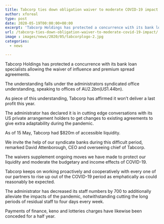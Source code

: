 ```yaml
---
title: Tabcorp ties down obligation waiver to moderate COVID-19 impact
author: xforeal 
type: post
date: 2020-05-19T00:00:00+00:00
excerpt: 'Tabcorp Holdings has protected a concurrence with its bank loan specialists allowing the waiver of influence and premium spread covenants '
url: /tabcorp-ties-down-obligation-waiver-to-moderate-covid-19-impact/
image : images/news/2020/05/tabcorplogo-2.jpg
categories:
  - news

---
```

Tabcorp Holdings has protected a concurrence with its bank loan specialists allowing the waiver of influence and premium spread agreements. 

The understanding falls under the administrators syndicated office understanding, speaking to offices of AU$2.2bn (US$1.44bn). 

As piece of this understanding, Tabcorp has affirmed it won&#8217;t deliver a last profit this year. 

The administrator has declared it is in cutting edge conversations with its US private arrangement holders to get changes to existing agreements to give extra adaptability during the pandemic. 

As of 15 May, Tabcorp had $820m of accessible liquidity. 

We invite the help of our syndicate banks during this difficult period, remarked David Attenborough, CEO and overseeing chief of Tabcorp. 

The waivers supplement ongoing moves we have made to protect our liquidity and moderate the budgetary and income effects of COVID-19. 

Tabcorp keeps on working proactively and cooperatively with every one of our partners to rise up out of the COVID-19 period as emphatically as could reasonably be expected. 

The administrator has decreased its staff numbers by 700 to additionally alleviate the impacts of the pandemic, notwithstanding cutting the long periods of residual staff to four days every week. 

Payments of finance, keno and lotteries charges have likewise been conceded for a half year.